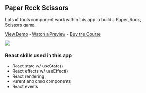 ## Paper Rock Scissors

Lots of tools component work within this app to build a Paper, Rock, Scissors game.

[View Demo](https://njpw4.codesandbox.io/) - [Watch a Preview](https://learn.chrisoncode.io/courses/make-20-react-apps/249667-paper-rock-scissors/748691-00-paper-rock-scissors-preview) - [Buy the Course](https://MakeReactApps.com/?utm_source=github.com&utm_medium=readme)

[![](https://scotch-res.cloudinary.com/video/upload/vs_50,dl_200,e_loop/v1592352061/04_-_rock_paper_scissors_oupoes.gif)](https://learn.chrisoncode.io/courses/make-20-react-apps/249667-paper-rock-scissors/748691-00-paper-rock-scissors-preview)

### React skills used in this app

- React state w/ useState()
- React effects w/ useEffect()
- React rendering
- Parent and child components
- React events
